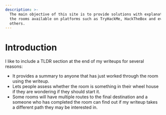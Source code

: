 ```yaml
---
description: >-
  The main objective of this site is to provide solutions with explanations to
  the rooms available on platforms such as TryHackMe, HackTheBox and eventually
  others.
---
```


# Introduction

I like to include a TLDR section at the end of my writeups for several reasons:

* It provides a summary to anyone that has just worked through the room using the writeup.
* Lets people assess whether the room is something in their wheel house if they are wondering if they should start it.
* Some rooms will have multiple routes to the final destination and a someone who has completed the room can find out if my writeup takes a different path they may be interested in.



